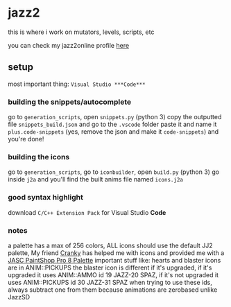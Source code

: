 # jazz2
this is where i work on mutators, levels, scripts, etc

you can check my jazz2online profile [here](https://www.jazz2online.com/users/22073/spaz-electro)

## setup
most important thing: `Visual Studio ***Code***`

### building the snippets/autocomplete
go to `generation_scripts`, open `snippets.py` (python 3)
copy the outputted file `snippets_build.json` and go to the `.vscode` folder
paste it and name it `plus.code-snippets` (yes, remove the json and make it `code-snippets`)
and you're done!

### building the icons
go to `generation_scripts`, go to `iconbuilder`, open `build.py` (python 3)
go inside `j2a` and you'll find the built anims file named `icons.j2a`

### good syntax highlight
download `C/C++ Extension Pack` for Visual Studio ****Code****

### notes
a palette has a max of 256 colors, ALL icons should use the default JJ2 palette, My friend [Cranky](https://gitlab.com/Cranky94) has helped me with icons and provided me with a [JASC PaintShop Pro 8 Palette](https://github.com/awildergoose/jazz2/blob/master/sprites/Jazz%202%20Palette.PspPalette)
important stuff like: hearts and blaster icons are in ANIM::PICKUPS
the blaster icon is different if it's upgraded, if it's upgraded it uses ANIM::AMMO id 19 JAZZ-20 SPAZ, if it's not upgraded it uses ANIM::PICKUPS id 30 JAZZ-31 SPAZ
when trying to use these ids, always subtract one from them because animations are zerobased unlike JazzSD

